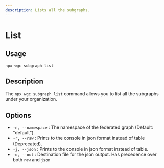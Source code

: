 ```yaml
---
description: Lists all the subgraphs.
---
```


# List

## Usage

```bash
npx wgc subgraph list
```

## Description

The `npx wgc subgraph list` command allows you to list all the subgraphs under your organization.

## Options

* `-n, --namespace` : The namespace of the federated graph (Default: "default").
* `-r, --raw` : Prints to the console in json format instead of table (Deprecated).
* `-j, --json` : Prints to the console in json format instead of table.
* `-o, --out` : Destination file for the json output. Has precedence over both `raw` and `json`
